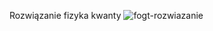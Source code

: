Rozwiązanie fizyka kwanty
![fogt-rozwiazanie](https://user-images.githubusercontent.com/109554022/218211961-f4f5084d-91d7-425a-b321-91f7d2811106.png)
